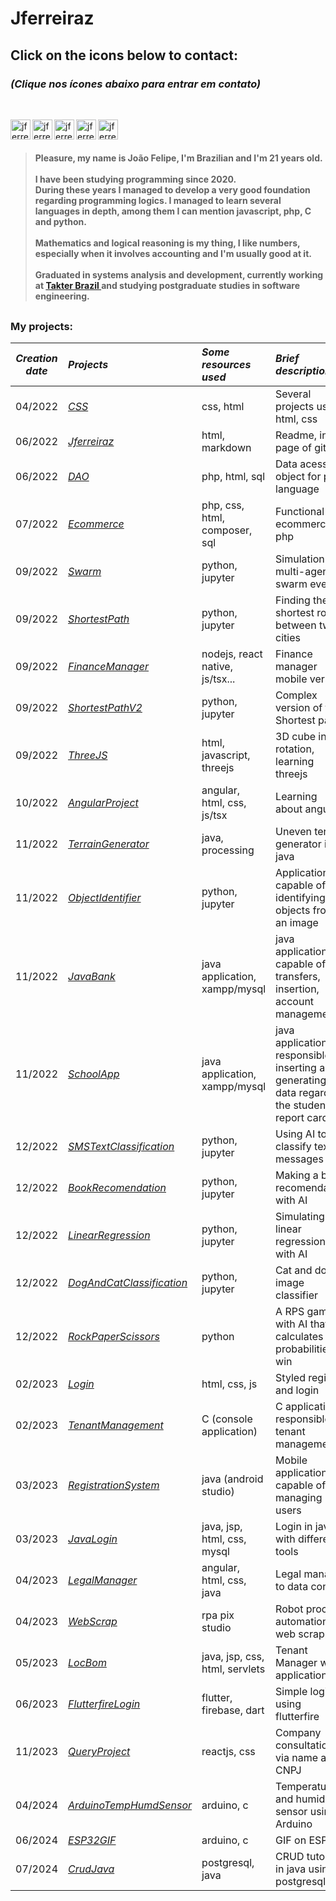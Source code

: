 <h1> Jferreiraz</h1>
  
<h2>Click on the icons below to contact: 
 </h2> 
   
<h3>  
 
 
 _(Clique nos ícones abaixo para entrar em contato)_  
 </h3><br> 



[<img align="left" alt="jferreiraz | LinkedIn" width="32px" src="https://cdn-icons-png.flaticon.com/512/174/174857.png" />][linkedin]
[<img align="left" alt="jferreiraz | Gmail" width="32px" src="https://cdn-icons-png.flaticon.com/512/732/732200.png" />][gmail]
[<img align="left" alt="jferreiraz | Playstore" width="32px" src="https://cdn-icons-png.flaticon.com/512/3128/3128279.png" />][playstore]
[<img align="left" alt="jferreiraz | Youtube" width="32px" src="https://cdn-icons-png.flaticon.com/512/174/174883.png" />][youtube]
[<img align="left" alt="jferreiraz | Whatsapp" width="32px" src="https://cdn-icons-png.flaticon.com/512/733/733585.png" />][whatsapp]

<br><br><h4>

>Pleasure, my name is João Felipe, I'm Brazilian and I'm 21 years old. <br><br>
>I have been studying programming since 2020. <br>During these years I managed to develop a very good foundation regarding programming logics. I managed to learn several languages in depth, among them I can mention javascript, php, C and python. <br><br>
>Mathematics and logical reasoning is my thing, I like numbers, especially when it involves accounting and I'm usually good at it.<br><br>
>Graduated in systems analysis and development, currently working at <a href="https://www.linkedin.com/company/takter/">Takter Brazil </a>and studying postgraduate studies in software engineering.


</h4>

##
<div>
<h3>My projects: </h3>


*Creation date*|                             *Projects*                                           | *Some resources used*         | *Brief description* 
:--------:     | :--------                                                                        | :------                       |:-----
04/2022        |<a href="https://github.com/jferreiraz/CSS">_CSS_                                 |css, html                      |Several projects using html, css
06/2022        |<a href="https://github.com/jferreiraz/jferreiraz">_Jferreiraz_                   |html, markdown                 |Readme, initial page of github
06/2022        |<a href="https://github.com/jferreiraz/dao">_DAO_                                 |php, html, sql                 |Data acess object for php language
07/2022        |<a href="https://github.com/jferreiraz/ecommerce">_Ecommerce_                     |php, css, html, composer, sql  |Functional ecommerce in php
09/2022        |<a href="https://github.com/jferreiraz/Swarm">_Swarm_                             |python, jupyter                |Simulation of multi-agent swarm event
09/2022        |<a href="https://github.com/jferreiraz/ShortestPath">_ShortestPath_               |python, jupyter                |Finding the shortest route between two cities
09/2022        |<a href="https://github.com/jferreiraz/GerenciadorFinancas">_FinanceManager_      |nodejs, react native, js/tsx...|Finance manager mobile version
09/2022        |<a href="https://github.com/jferreiraz/ShortestPathV2">_ShortestPathV2_           |python, jupyter                |Complex version of the Shortest path
09/2022        |<a href="https://github.com/jferreiraz/ThreeJS">_ThreeJS_                         |html, javascript, threejs      |3D cube in rotation, learning threejs
10/2022        |<a href="https://github.com/jferreiraz/ProjetoAngular">_AngularProject_           |angular, html, css, js/tsx     |Learning about angular
11/2022        |<a href="https://github.com/jferreiraz/TerrainGenerator">_TerrainGenerator_       |java, processing               |Uneven terrain generator in java
11/2022        |<a href="https://github.com/jferreiraz/ObjectIdentifier">_ObjectIdentifier_       |python, jupyter                |Application capable of identifying objects from an image
11/2022        |<a href="https://github.com/jferreiraz/JavaBank">_JavaBank_                          |java application, xampp/mysql  |java application capable of transfers, insertion, account management
11/2022        |<a href="https://github.com/jferreiraz/JavaSchool">_SchoolApp_                       |java application, xampp/mysql  |java application responsible for inserting and generating data regarding the students report cards
12/2022        |<a href="https://github.com/jferreiraz/SMSTextClassification">_SMSTextClassification_|python, jupyter                |Using AI to classify text messages
12/2022        |<a href="https://github.com/jferreiraz/BookRecomendation">_BookRecomendation_        |python, jupyter                |Making a book recomendation with AI
12/2022        |<a href="https://github.com/jferreiraz/LinearRegression">_LinearRegression_          |python, jupyter                |Simulating linear regression with AI
12/2022        |<a href="https://github.com/jferreiraz/DogAndCatClassification">_DogAndCatClassification_ |python, jupyter           |Cat and dog image classifier
12/2022        |<a href="https://github.com/jferreiraz/RockPaperScissors">_RockPaperScissors_          |python                       |A RPS game with AI that calculates the probabilities to win
02/2023        |<a href="https://github.com/jferreiraz/Login">_Login_                                  |html, css, js                |Styled register and login
02/2023        |<a href="https://github.com/jferreiraz/TenantManagement">_TenantManagement_            |C (console application)      |C application responsible for tenant management
03/2023        |<a href="https://github.com/jferreiraz/SistemaCadastro">_RegistrationSystem_           |java (android studio)        |Mobile application capable of managing users
03/2023        |<a href="https://github.com/jferreiraz/SistemaCadastro">_JavaLogin_                    |java, jsp, html, css, mysql  |Login in java with different tools
04/2023        |<a href="https://github.com/jferreiraz/npj">_LegalManager_                             |angular, html, css, java     |Legal manager to data control
04/2023        |<a href="https://github.com/jferreiraz/WebScrap">_WebScrap_                            |rpa pix studio               |Robot process automation to web scrapping
05/2023        |<a href="https://github.com/jferreiraz/LocBom">_LocBom_                                |java, jsp, css, html, servlets |Tenant Manager web application
06/2023        |<a href="https://github.com/jferreiraz/FlutterfireLogin">_FlutterfireLogin_            |flutter, firebase, dart        |Simple login using flutterfire
11/2023        |<a href="https://github.com/jferreiraz/ProjetoConsulta">_QueryProject_                 |reactjs, css                   |Company consultation via name and CNPJ
04/2024        |<a href="https://github.com/jferreiraz/TemperatureHumiditySensor">_ArduinoTempHumdSensor_ |arduino, c            |Temperature and humidity sensor using Arduino
06/2024        |<a href="https://github.com/jferreiraz/ESP32GIF">_ESP32GIF_                       |arduino, c                    |GIF on ESP32
07/2024        |<a href="https://github.com/jferreiraz/CrudJava">_CrudJava_                       |postgresql, java              |CRUD tutorial in java using postgresql
  
</div>

[linkedin]: https://www.linkedin.com/in/jferreiraz/
[gmail]: mailto:joaofelipecoutof@gmail.com
[playstore]: https://play.google.com/store/apps/dev?id=9150047033132310244
[youtube]: https://www.youtube.com/@jferreiraf
[whatsapp]: https://wa.me/5561996833108
